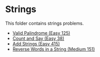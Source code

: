 # Strings

This folder contains strings problems.

* [Valid Palindrome (Easy 125)](/Strings/palin/)
* [Count and Say (Easy 38)](/Strings/count/)
* [Add Strings (Easy 415)](/Strings/add/)
* [Reverse Words in a String (Medium 151)](/Strings/reverse/)
